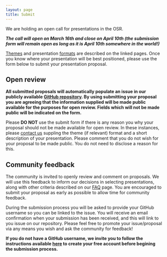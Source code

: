 ```yaml
---
layout: page
title: Submit
---
```


<div align="left">
<p>

We are holding an open call for presentations in the OSR. </p>

<p><b><i>The call will open on March 16th and close on April 10th (the submission form will remain open as long as it is April 10th somewhere in the world!)</i></b></p>

<p><a href="https://ohbm.github.io/osr2020/themes/">Themes</a> and presentation <a href="https://ohbm.github.io/osr2020/formats/">formats</a> are described on the linked pages. Once you know where your presentation will be best positioned, please use the form below to submit your presentation proposal.</p>

<h2>Open review</h2>

<p><b>All submitted proposals will automatically populate an issue in our publicly available <a href="https://github.com/ohbm/osr2020">GitHub repository</a>. By using submitting your proposal you are agreeing that the information supplied will be made public available for the purposes for open review. Fields which will not be made public will be indicated on the form.</b></p>

<p>Please <b>DO NOT</b> use the submit form if there is any reason you why your proposal should not be made available for open review. In these instances, please <a href="https://ohbm.github.io/osr2020/contact/">contact us</a> suppling the theme (if relevant) format and a short description of your presentation. Please comment that you do not wish for your proposal to be made public. You do not need to disclose a reason for this.</p>

<h2>Community feedback</h2>

<p>The community is invited to openly review and comment on proposals. We will use this feedback to inform our decisions in selecting presentations, along with other criteria described on our <a href="https://ohbm.github.io/osr2020/faq/">FAQ</a> page. You are encouraged to submit your proposal as early as possible to allow time for community feedback.</p>

<p>During the submission process you will be asked to provide your GitHub username so you can be linked to the issue. You will receive an email confirmation when your submission has been received, and this will link to you issue on our repository. Please feel free to promote your issue/proposal via any means you wish and ask the community for feedback!</p>

<p><b>If you do not have a GitHub username, we invite you to follow the instructions available <a href="https://github.com/">here</a> to create your free account before begining the submission process.</b></p>
</div>

<div style="--aspect-ratio: 3/4;">
  <iframe
    id="tripetto"
    width="720"
    height="600"
    frameborder="0"
    marginheight="0"
    marginwidth="0"
  >
  </iframe>
</div>

<script>
var tripettoElement = document.getElementById("tripetto");
var tripettoDoc = tripettoElement.contentWindow || tripettoElement.contentDocument.document || tripettoElement.contentDocument;
tripettoDoc.document.open();
tripettoDoc.document.write(decodeURI("%3Cbody%3E%3Cscript%20src=%22https://unpkg.com/tripetto-collector%22%3E%3C/script%3E%0A%3Cscript%20src=%22https://unpkg.com/tripetto-collector-rolling%22%3E%3C/script%3E%0A%3Cscript%20src=%22https://unpkg.com/tripetto-services%22%3E%3C/script%3E%0A%3Cscript%3E%0ATripettoServices.init(%7B%20token:%20%22eyJhbGciOiJIUzI1NiIsInR5cCI6IkpXVCJ9.eyJ1c2VyIjoiMVhoNkFIMmVBU2JuV2JqeGE5dk1pT04yMnpxYnE3cjh3TnhuNlZlb01aVT0iLCJkZWZpbml0aW9uIjoiZ283UCtaaVc1QVVKWE8zRDNuRjlpbEg0RlNaZFhmK3IyMzRTM3JRUTZuUT0iLCJ0eXBlIjoiY29sbGVjdCJ9.UN6b6JZc4-W80oznWvYijXwm9HPMGhd2NSY8xVqYhVo%22%20%7D);%0A%0ATripettoCollectorRolling.run(%7B%0A%20%20%20%20element:%20document.body,%0A%20%20%20%20definition:%20TripettoServices.definition,%0A%20%20%20%20style:%20TripettoServices.style,%0A%20%20%20%20onFinish:%20TripettoServices.onFinish,%0A%20%20%20%20onAttachment:%20TripettoServices.onAttachment%0A%7D);%0A%3C/script%3E%3C/body%3E"));
tripettoDoc.document.close();
</script>
